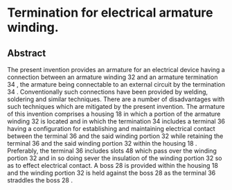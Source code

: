 # Termination for electrical armature winding.

## Abstract
The present invention provides an armature for an electrical device having a connection between an armature winding 32 and an armature termination 34 , the armature being connectable to an external circuit by the termination 34 . Conventionally such connections have been provided by welding, soldering and similar techniques. There are a number of disadvantages with such techniques which are mitigated by the present invention. The armature of this invention comprises a housing 18 in which a portion of the armature winding 32 is located and in which the termination 34 includes a terminal 36 having a configuration for establishing and maintaining electrical contact between the terminal 36 and the said winding portion 32 while retaining the terminal 36 and the said winding portion 32 within the housing 18 . Preferably, the terminal 36 includes slots 48 which pass over the winding portion 32 and in so doing sever the insulation of the winding portion 32 so as to effect electrical contact. A boss 28 is provided within the housing 18 and the winding portion 32 is held against the boss 28 as the terminal 36 straddles the boss 28 .